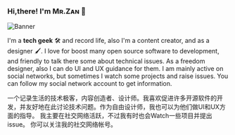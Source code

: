 ### Hi,there! I'm Mʀ.Zᴀɴ 👋

![Banner](../banner.png)

I'm a **tech geek** 🛠 and record life, also I'm a content creator, and as a designer 🖌. I love for boost many open source software to development, and friendly to talk there some about technical issues. As a freedom designer, also I can do UI and UX guidance for them. 
I am mainly active on social networks, but sometimes I watch some projects and raise issues. You can follow my social network account to get information.

一个记录生活的技术极客，内容创造者、设计师。我喜欢促进许多开源软件的开发，并友好地在此讨论技术问题。作为自由设计师，我也可以为他们做UI和UX方面的指导。
我主要在社交网络活跃，不过我有时也会Watch一些项目并提出issue。 你可以关注我的社交网络帐号。
